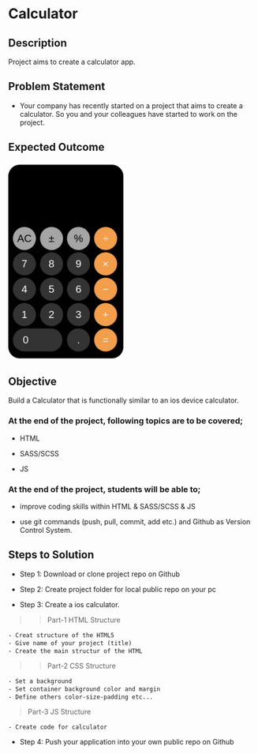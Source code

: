 # Calculator

## Description

Project aims to create a calculator app.

## Problem Statement

- Your company has recently started on a project that aims to create a calculator. So you and your colleagues have started to work on the project.

## Expected Outcome

<img src="./img/003.gif" alt="superset" width="auto" height="400px">

## Objective

Build a Calculator that is functionally similar to an ios device calculator.

### At the end of the project, following topics are to be covered;

- HTML

- SASS/SCSS

- JS

### At the end of the project, students will be able to;

- improve coding skills within HTML & SASS/SCSS & JS

- use git commands (push, pull, commit, add etc.) and Github as Version Control System.

## Steps to Solution

- Step 1: Download or clone project repo on Github

- Step 2: Create project folder for local public repo on your pc

- Step 3: Create a ios calculator.

> > Part-1 HTML Structure

    - Creat structure of the HTML5
    - Give name of your project (title)
    - Create the main structur of the HTML

> > Part-2 CSS Structure

    - Set a background
    - Set container background color and margin
    - Define others color-size-padding etc...

> Part-3 JS Structure

    - Create code for calculator

- Step 4: Push your application into your own public repo on Github
